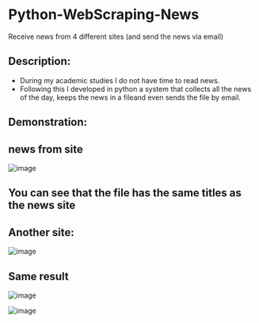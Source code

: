 # Python-WebScraping-News
Receive news from 4 different sites (and send the news via email)

## Description:
* During my academic studies I do not have time to read news.
* Following this I developed in python a system that collects all the news of the day, keeps the news in a fileand even sends the file by email.

## Demonstration:

## news from site 

![image](https://user-images.githubusercontent.com/72446237/147348587-e86cc1f0-5bb1-4cd1-b6ef-84192422be52.png)

## You can see that the file has the same titles as the news site


## Another site:
![image](https://user-images.githubusercontent.com/72446237/147349434-84eb64e6-dab7-4db8-86ed-b121c08082f1.png)

## Same result
![image](https://user-images.githubusercontent.com/72446237/147349297-0c959796-8fac-4f90-8cc8-53264f9a8274.png)

![image](https://user-images.githubusercontent.com/72446237/147349484-b455f636-013f-4adc-be38-7449182a3e9a.png)
